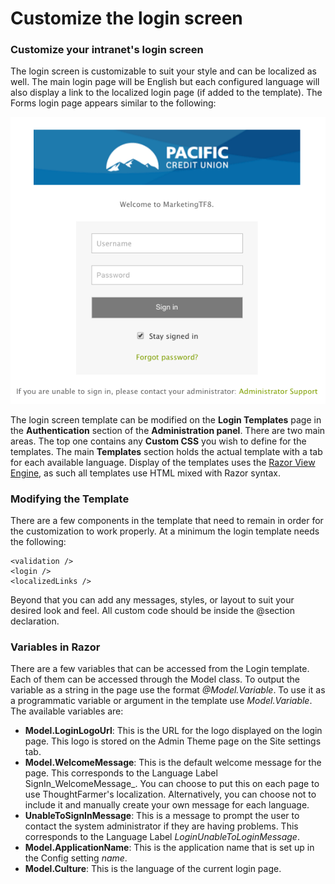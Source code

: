# Customize the login screen

### Customize your intranet's login screen

The login screen is customizable to suit your style and can be localized as well. The main login page will be English but each configured language will also display a link to the localized login page \(if added to the template\). The Forms login page appears similar to the following:

![](../../../.gitbook/assets/1%20%2830%29.png)



The login screen template can be modified on the **Login Templates** page in the **Authentication** section of the **Administration panel**. There are two main areas. The top one contains any **Custom CSS** you wish to define for the templates. The main **Templates** section holds the actual template with a tab for each available language. Display of the templates uses the [Razor View Engine](http://www.asp.net/webmatrix/tutorials/2-introduction-to-asp-net-web-programming-using-the-razor-syntax), as such all templates use HTML mixed with Razor syntax.  
 

### Modifying the Template

There are a few components in the template that need to remain in order for the customization to work properly. At a minimum the login template needs the following:

```text
<validation /> 
<login />
<localizedLinks />
```

Beyond that you can add any messages, styles, or layout to suit your desired look and feel. All custom code should be inside the @section declaration.

### Variables in Razor

There are a few variables that can be accessed from the Login template. Each of them can be accessed through the Model class. To output the variable as a string in the page use the format _@Model.Variable_. To use it as a programmatic variable or argument in the template use _Model.Variable_. The available variables are:

* **Model.LoginLogoUrl**: This is the URL for the logo displayed on the login page. This logo is stored on the Admin Theme page on the Site settings tab.
* **Model.WelcomeMessage**: This is the default welcome message for the page. This corresponds to the Language Label SignIn_WelcomeMessage_. You can choose to put this on each page to use ThoughtFarmer's localization. Alternatively, you can choose not to include it and manually create your own message for each language.
* **UnableToSignInMessage**: This is a message to prompt the user to contact the system administrator if they are having problems. This corresponds to the Language Label _LoginUnableToLoginMessage_.
* **Model.ApplicationName**: This is the application name that is set up in the Config setting _name_.
* **Model.Culture**: This is the language of the current login page.

